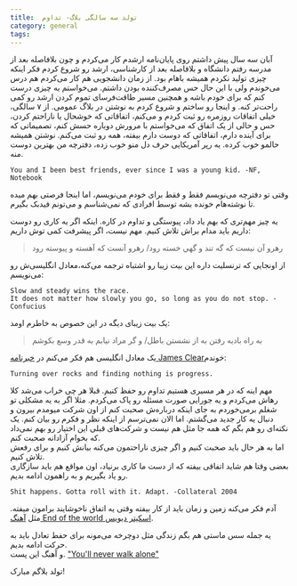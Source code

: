 ```yaml
---
title:  تولد سه سالگی بلاگ- تداوم
category: general
tags:
---
```


آبان سه سال پیش داشتم روی پایان‌نامه ارشدم کار می‌کردم و چون بلافاصله بعد از مدرسه رفتم دانشگاه و بلافاصله بعد از کارشناسی، ارشد رو شروع کردم فکر اینکه چیزی تولید نکردم همیشه باهام بود. از زمان دانشجویی هم کار می‌کردم هم درس می‌خوندم ولی با این حال حس مصرف‌کننده بودن داشتم. می‌خواستم یه چیزی درست کنم که برای خودم باشه و همچنین مسیر طاقت‌فرسای تموم کردن ارشد رو کمی راحت‌تر کنه. و اینجا رو ساختم و شروع کردم به نوشتن در بلاگ عمومی. از ۷ سالگی، خیلی اتفاقات روزمره رو ثبت کردم و می‌کنم، اتفاقاتی که خوشحال یا ناراحتم کردن، حس و حالی از یک اتفاق که می‌خواستم با مرورش دوباره حسش کنم، تصمیماتی که برای آینده دارم، اتفاقاتی که دوست دارم بیفته، همه رو ثبت می‌کنم. نوشتن همیشه حالمو خوب کرده. یه رپر آمریکایی حرف دل منو خوب زده، دفترچه من بهترین دوست منه.

    You and I been best friends, ever since I was a young kid. -NF, Notebook

وقتی تو دفترچه می‌نویسم فقط و فقط برای خودم می‌نویسم، اما اینجا فرصتی بهم میده تا نوشته‌هام خونده بشه توسط افرادی که نمی‌شناسم و می‌تونم فیدبک بگیرم.

یه چیز مهم‌تری که بهم یاد داد، پیوستگی و تداوم در کاره. اینکه اگر یه کاری رو دوست داریم باید مدام براش تلاش کنیم. مهم نیست، اگر پیشرفت کمی توش داریم:
> 
> رهرو آن نيست كه گه تند و گهي خسته رود/ رهرو آنست كه آهسته و پيوسته رود

از اونجایی که ترنسلیت داره این بیت زیبا رو اشتباه ترجمه می‌کنه،‌معادل انگلیسی‌ش رو می‌نویسم:

    Slow and steady wins the race. 
    It does not matter how slowly you go, so long as you do not stop. -Confucius

یک بیت زیبای دیگه در این خصوص به خاطرم اومد:  

> به راه بادیه رفتن به از نشستن باطل/ و گر مراد نیابم به قدر وسع بکوشم

یک معادل انگلیسی هم فکر می‌کنم در [خبرنامه James Clear](https://jamesclear.com/3-2-1)خوندم:

    Turning over rocks and finding nothing is progress.

مهم اینه که در هر مسیری هستیم تداوم رو حفظ کنیم. قبلا هر چی خراب می‌شد کلا رهاش می‌کردم و یه جورایی صورت مسئله رو پاک می‌کردم. مثلا اگر به یه مشکلی تو شغلم برمی‌خوردم به جای اینکه درباره‌ش صحبت کنم از اون شرکت میومدم بیرون و دنبال یه کار جدید می‌گشتم. اما الان نمی‌ترسم از اینکه نظر و  فکرم رو بیان کنم. یک نکته‌ای رو هم بگم که همه جا مثل هم نیست و شرکت‌های قبلی این اختیار رو بهم نمی‌داد که بخوام آزادانه صحبت کنم.<br>
اما به هر حال باید صحبت کنیم و اگر چیزی ناراحتمون می‌کنه بیانش کنیم و برای رفعش تلاش کنیم. <br>
بعضی وقتا هم شاید اتفاقی بیفته که از دست ما کاری برنیاد، اون مواقع هم باید سازگاری رو یاد بگیریم و به راهمون ادامه بدیم.

    Shit happens. Gotta roll with it. Adapt. -Collateral 2004

آدم فکر می‌کنه زمین و زمان باید از کار بیفته وقتی یه اتفاق ناخوشایند برامون میفته. مثل [آهنگ End of the world اسکیتر دیویس](https://www.youtube.com/watch?v=xHa6a3FtPJg).

یه جمله سس ماستی هم بگم زندگی مثل دوچرخه می‌مونه برای حفط تعادل باید به حرکت ادامه بدیم.<br>
و آهنگ این پست. ["You'll never walk alone"](https://www.youtube.com/watch?v=OV5_LQArLa0)

تولد بلاگم مبارک!

